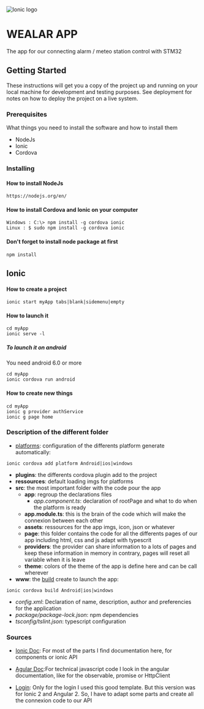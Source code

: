 ![Ionic logo](https://ionicframework.com/img/meta/ionic-framework-og.png)

# WEALAR APP

The app for our connecting alarm / meteo station control with STM32

## Getting Started

These instructions will get you a copy of the project up and running on your local machine for development and testing purposes. See deployment for notes on how to deploy the project on a live system.

### Prerequisites

What things you need to install the software and how to install them

* NodeJs
* Ionic
* Cordova

### Installing

#### How to install NodeJs

```
https://nodejs.org/en/
```
#### How to install Cordova and Ionic on your computer

```
Windows : C:\> npm install -g cordova ionic
Linux : $ sudo npm install -g cordova ionic
```

#### Don't forget to install node package at first

```
npm install
```

## Ionic

#### How to create a project

```
ionic start myApp tabs|blank|sidemenu|empty
```

#### How to launch it

```
cd myApp
ionic serve -l
```

##### To launch it on android
You need android 6.0 or more

```
cd myApp
ionic cordova run android
```

#### How to create new things

```
cd myApp
ionic g provider authService
ionic g page home
```

### Description of the different folder
* [platforms](https://ionicframework.com/docs/cli/cordova/platform/): configuration of the differents platform generate automatically:
```
ionic cordova add platform Android|ios|windows
```
* __plugins__: the differents cordova plugin add to the project
* __ressources__: default loading imgs for platforms
* __src__: the most important folder with the code pour the app
    * __app__: regroup the declarations files
        * *app.component.ts*: declaration of rootPage and what to do when the platform is ready
    * __app.module.ts__: this is the brain of the code which will make the connexion between each other
    * __assets__: ressources for the app imgs, icon, json or whatever
    * __page__: this folder contains the code for all the differents pages of our app including html, css and js adapt with typescrit
    * __providers__: the provider can share information to a lots of pages and keep these information in memory in contrary, pages will reset all variable when it is leave
    * __theme__: colors of the theme of the app is define here and can be call wherever
* __www__: the [build](https://ionicframework.com/docs/cli/cordova/build/) create to launch the app:
```
ionic cordova build Android|ios|windows
```
* *config.xml*: Declaration of name, description, author and preferencies for the application
* *package/package-lock.json*: npm dependencies
* *tsconfig/tslint.json*: typescript configuration




### Sources
* [Ionic Doc](https://ionicframework.com/docs/): For most of the parts I find documentation here, for components or ionic API
* [Agular Doc](https://angular.io/docs):For technical javascript code I look in the angular documentation, like for the observable, promise or HttpClient

* [Login](https://devdactic.com/login-ionic-2/): Only for the login I used this good template. But this version was for Ionic 2 and Angular 2. So, I have to adapt some parts and create all the connexion code to our API



